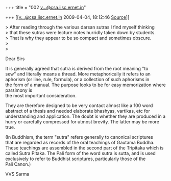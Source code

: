 +++
title = "002 v...@csa.iisc.ernet.in"

+++
[[v...@csa.iisc.ernet.in	2009-04-04, 18:12:46 [Source](https://groups.google.com/g/bvparishat/c/lEzTosu4na4)]]



\> After reading through the various darsan sutras I find myself thinking  
\> that these sutras were lecture notes hurridly taken down by students.  
\> That is why they appear to be so compact and sometimes obscure.  
\>  
\>

Dear Sirs

It is generally agreed that sutra is derived from the root meaning "to  
sew" and literally means a thread. More metaphorically it refers to an  
aphorism (or line, rule, formula), or a collection of such aphorisms in  
the form of a manual. The purpose looks to be for easy memorization where  
parsimony is  
the most important consideration.

They are therefore designed to be very contact almost like a 100 word  
abstract of a thesis and needed elaborate bhashyas, vartikas, etc for  
understanding and application. The doubt is whether they are produced in a  
hurry or carefully compressed for utmost brevity. The latter may be more  
true.

(In Buddhism, the term "sutra" refers generally to canonical scriptures  
that are regarded as records of the oral teachings of Gautama Buddha.  
These teachings are assembled in the second part of the Tripitaka which is  
called Sutra Pitaka. The Pali form of the word sutra is sutta, and is used  
exclusively to refer to Buddhist scriptures, particularly those of the  
Pali Canon.)

VVS Sarma


